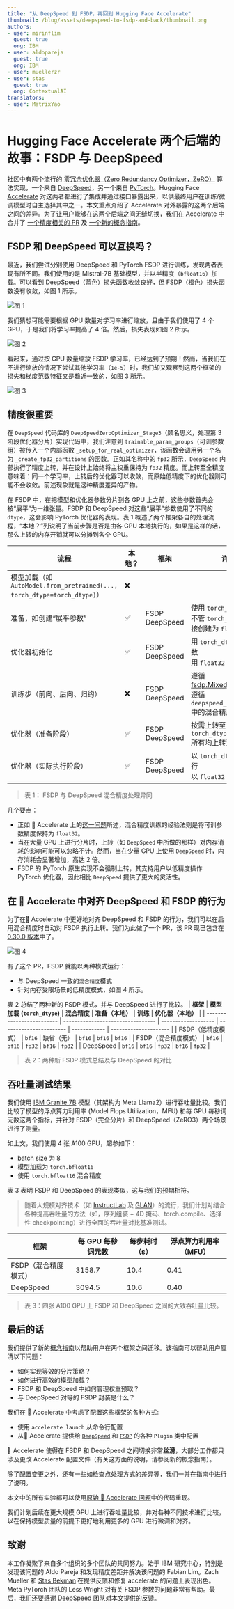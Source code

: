 ```yaml
---
title: "从 DeepSpeed 到 FSDP，再回到 Hugging Face Accelerate"
thumbnail: /blog/assets/deepspeed-to-fsdp-and-back/thumbnail.png
authors:
- user: mirinflim
  guest: true
  org: IBM
- user: aldopareja
  guest: true
  org: IBM
- user: muellerzr
- user: stas
  guest: true
  org: ContextualAI
translators:
- user: MatrixYao
---
```


# Hugging Face Accelerate 两个后端的故事：FSDP 与 DeepSpeed

社区中有两个流行的 [零冗余优化器（Zero Redundancy Optimizer，ZeRO）](https://huggingface.co/papers/1910.02054) 算法实现，一个来自 [DeepSpeed](https://github.com/microsoft/DeepSpeed)，另一个来自 [PyTorch](https://pytorch.org/docs/stable/fsdp.html)。Hugging Face [Accelerate](https://huggingface.co/docs/accelerate/en/index) 对这两者都进行了集成并通过接口暴露出来，以供最终用户在训练/微调模型时自主选择其中之一。本文重点介绍了 Accelerate 对外暴露的这两个后端之间的差异。为了让用户能够在这两个后端之间无缝切换，我们在 Accelerate 中合并了 [一个精度相关的 PR](https://github.com/huggingface/accelerate/issues/2624) 及 [一个新的概念指南](https://huggingface.co/docs/accelerate/concept_guides/fsdp_and_deepspeed)。

## FSDP 和 DeepSpeed 可以互换吗？

最近，我们尝试分别使用 DeepSpeed 和 PyTorch FSDP 进行训练，发现两者表现有所不同。我们使用的是 Mistral-7B 基础模型，并以半精度（`bfloat16`）加载。可以看到 DeepSpeed（蓝色）损失函数收敛良好，但 FSDP（橙色）损失函数没有收敛，如图 1 所示。

![图 1](https://huggingface.co/datasets/huggingface/documentation-images/resolve/main/blog/deepspeed-to-fsdp-and-back/figure_1.png)

我们猜想可能需要根据 GPU 数量对学习率进行缩放，且由于我们使用了 4 个 GPU，于是我们将学习率提高了 4 倍。然后，损失表现如图 2 所示。

![图 2](https://huggingface.co/datasets/huggingface/documentation-images/resolve/main/blog/deepspeed-to-fsdp-and-back/figure_2.png)

看起来，通过按 GPU 数量缩放 FSDP 学习率，已经达到了预期！然而，当我们在不进行缩放的情况下尝试其他学习率（`1e-5`）时，我们却又观察到这两个框架的损失和梯度范数特征又是趋近一致的，如图 3 所示。

![图 3](https://huggingface.co/datasets/huggingface/documentation-images/resolve/main/blog/deepspeed-to-fsdp-and-back/figure_3.png)

## 精度很重要

在 `DeepSpeed` 代码库的 `DeepSpeedZeroOptimizer_Stage3`（顾名思义，处理第 3 阶段优化器分片）实现代码中，我们注意到 `trainable_param_groups`（可训参数组）被传入一个内部函数 `_setup_for_real_optimizer`，该函数会调用另一个名为 `_create_fp32_partitions` 的函数。正如其名称中的 `fp32` 所示，`DeepSpeed` 内部执行了精度上转，并在设计上始终将主权重保持为 `fp32` 精度。而上转至全精度意味着：同一个学习率，上转后的优化器可以收敛，而原始低精度下的优化器则可能不会收敛。前述现象就是这种精度差异的产物。

在 FSDP 中，在把模型和优化器参数分片到各 GPU 上之前，这些参数首先会被“展平”为一维张量。FSDP 和 DeepSpeed 对这些“展平”参数使用了不同的 `dtype`，这会影响 PyTorch 优化器的表现。表 1 概述了两个框架各自的处理流程，“本地？”列说明了当前步骤是否是由各 GPU 本地执行的，如果是这样的话，那么上转的内存开销就可以分摊到各个 GPU。

| **流程**                                                                              | **本地？** | **框架**     | **详情**                                                                                                                                                                |
| ---------------------------------------------------------------------------------------- | ---------- | ----------------- | -------------------------------------------------------------------------------------------------------------------------------------------------------------------------- |
| 模型加载（如 `AutoModel.from_pretrained(..., torch_dtype=torch_dtype)`） | ❌         |                   |                                                                                                                                                                            |
| 准备，如创建“展平参数”                            | ✅         | FSDP<br>DeepSpeed | 使用 `torch_dtype`<br>不管 `torch_dtype`，直接创建为 `float32`                                                                                             |
| 优化器初始化                                                                 | ✅         | FSDP<br>DeepSpeed | 用 `torch_dtype` 创建参数<br>用 `float32` 创建参数                                                                                                    |
| 训练步（前向、后向、归约）                            | ❌         | FSDP<br>DeepSpeed | 遵循 [fsdp.MixedPrecision](https://pytorch.org/docs/stable/fsdp.html#torch.distributed.fsdp.MixedPrecision)<br>遵循 `deepspeed_config_file` 中的混合精度设置 |
| 优化器（准备阶段）                                                                     | ✅         | FSDP<br>DeepSpeed | 按需上转至 `torch_dtype`<br>所有均上转至 `float32`                                                                                                   |
| 优化器（实际执行阶段）                                                                 | ✅         | FSDP<br>DeepSpeed | 以 `torch_dtype` 精度进行<br>以 `float32` 精度进行                                                                                                                             |
> 表 1： FSDP 与 DeepSpeed 混合精度处理异同

几个要点：
* 正如 🤗 Accelerate 上的[这一问题](https://github.com/huggingface/accelerate/issues/2624#issuecomment-2058402753)所述，混合精度训练的经验法则是将可训参数精度保持为 `float32`。 
* 当在大量 GPU 上进行分片时，上转（如 `DeepSpeed` 中所做的那样）对内存消耗的影响可能可以忽略不计。然而，当在少量 GPU 上使用 `DeepSpeed` 时，内存消耗会显著增加，高达 2 倍。
* FSDP 的 PyTorch 原生实现不会强制上转，其支持用户以低精度操作 PyTorch 优化器，因此相比 `DeepSpeed` 提供了更大的灵活性。

## 在 🤗 Accelerate 中对齐 DeepSpeed 和 FSDP 的行为

为了在🤗 Accelerate 中更好地对齐 DeepSpeed 和 FSDP 的行为，我们可以在启用混合精度时自动对 FSDP 执行上转。我们为此做了一个 PR，该 PR 现已包含在 [0.30.0 版本](https://github.com/huggingface/accelerate/releases/tag/v0.30.0)中了。

![图 4](https://huggingface.co/datasets/huggingface/documentation-images/resolve/main/blog/deepspeed-to-fsdp-and-back/figure_4.png)

有了这个 PR，FSDP 就能以两种模式运行：
- 与 DeepSpeed 一致的`混合精度`模式
- 针对内存受限场景的低精度模式，如图 4 所示。

表 2 总结了两种新的 FSDP 模式，并与 DeepSpeed 进行了比较。
| **框架**             | **模型加载 (`torch_dtype`)** | **混合精度** | **准备（本地）** | **训练** | **优化器（本地）** |
| ------------------------- | --------------------------------- | ------------------- | ----------------------- | ------------ | --------------------- |
| FSDP（低精度模式） | `bf16`                            | 缺省（无）    | `bf16`                  | `bf16`       | `bf16`                |
| FSDP（混合精度模式）      | `bf16`                            | `bf16`              | `fp32`                  | `bf16`       | `fp32`                |
| DeepSpeed                 | `bf16`                            | `bf16`              | `fp32`                  | `bf16`       | `fp32`                |

> 表 2：两种新 FSDP 模式总结及与 DeepSpeed 的对比

## 吞吐量测试结果

我们使用 [IBM Granite 7B](https://huggingface.co/ibm-granite/granite-7b-base) 模型（其架构为 Meta Llama2）进行吞吐量比较。我们比较了模型的浮点算力利用率 (Model Flops Utilization，MFU) 和每 GPU 每秒词元数这两个指标，并针对 FSDP（完全分片）和 DeepSpeed（ZeRO3）两个场景进行了测量。 

如上文，我们使用 4 张 A100 GPU，超参如下：
- batch size 为 8
- 模型加载为 `torch.bfloat16`
- 使用 `torch.bfloat16` 混合精度 

表 3 表明 FSDP 和 DeepSpeed 的表现类似，这与我们的预期相符。

> 随着大规模对齐技术（如 [InstructLab](https://github.com/instructlab) 及 [GLAN](https://huggingface.co/papers/2402.13064)）的流行，我们计划对结合各种提高吞吐量的方法（如，序列组装 + 4D 掩码、torch.compile、选择性 checkpointing）进行全面的吞吐量对比基准测试。

| **框架**       | **每 GPU 每秒词元数** | **每步耗时（s）** | **浮点算力利用率（MFU）** |
| ------------------- | ------------------------- | ----------------- | --------------------------------- |
| FSDP（混合精度模式）| 3158.7                    | 10.4              | 0.41                              |
| DeepSpeed           | 3094.5                    | 10.6              | 0.40                              |

> 表 3：四张 A100 GPU 上 FSDP 和 DeepSpeed 之间的大致吞吐量比较。

## 最后的话

我们提供了新的[概念指南](https://huggingface.co/docs/accelerate/v0.31.0/en/concept_guides/fsdp_and_deepspeed)以帮助用户在两个框架之间迁移。该指南可以帮助用户厘清以下问题：
* 如何实现等效的分片策略？
* 如何进行高效的模型加载？
* FSDP 和 DeepSpeed 中如何管理权重预取？
* 与 DeepSpeed 对等的 FSDP 封装是什么？

我们在 🤗 Accelerate 中考虑了配置这些框架的各种方式:
- 使用 `accelerate launch` 从命令行配置
- 从🤗 Accelerate 提供给 [`DeepSpeed`](https://huggingface.co/docs/accelerate/main/en/package_reference/deepspeed) 和 [`FSDP`](https://huggingface.co/docs/accelerate/main/en/package_reference/fsdp) 的各种 `Plugin` 类中配置

🤗 Accelerate 使得在 FSDP 和 DeepSpeed 之间切换非常**丝滑**，大部分工作都只涉及更改 Accelerate 配置文件（有关这方面的说明，请参阅新的概念指南）。

除了配置变更之外，还有一些如检查点处理方式的差异等，我们一并在指南中进行了说明。

本文中的所有实验都可以使用[原始 🤗 Accelerate 问题](https://github.com/huggingface/accelerate/issues/2624)中的代码重现。

我们计划后续在更大规模 GPU 上进行吞吐量比较，并对各种不同技术进行比较，以在保持模型质量的前提下更好地利用更多的 GPU 进行微调和对齐。

## 致谢

本工作凝聚了来自多个组织的多个团队的共同努力。始于 IBM 研究中心，特别是发现该问题的 Aldo Pareja 和发现精度差距并解决该问题的 Fabian Lim。Zach Mueller 和 [Stas Bekman](https://github.com/stas00) 在提供反馈和修复 accelerate 的问题上表现出色。Meta PyTorch 团队的 Less Wright 对有关 FSDP 参数的问题非常有帮助。最后，我们还要感谢 [DeepSpeed](https://www.deepspeed.ai/) 团队对本文提供的反馈。
